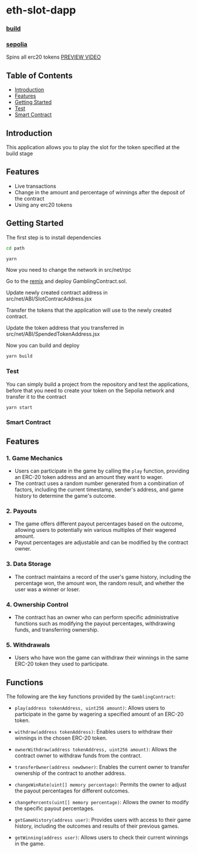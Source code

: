 # eth-slot-dapp

### [build](https://shizz-x.github.io/eth-slot-dapp/build/)
### [sepolia](https://sepolia.etherscan.io/address/0xB2FF2a48cB6E1FeE09d2dd3a38175eC65d51dA38)


Spins all erc20 tokens [PREVIEW VIDEO](https://youtu.be/0wnJCGQI0pc)

## Table of Contents

- [Introduction](#introduction)
- [Features](#features)
- [Getting Started](#getting-started)
- [Test](#Test)
- [Smart Contract](#smart-contract)

## Introduction

This application allows you to play the slot for the token specified at the build stage

## Features

- Live transactions
- Сhange in the amount and percentage of winnings after the deposit of the contract
- Using any erc20 tokens

## Getting Started

The first step is to install dependencies

```bash
cd path
```

```bash
yarn
```

Now you need to change the network in src/net/rpc

Go to the [remix](http://remix.ethereum.org/) and deploy GamblingContract.sol.

Update newly created contract address in src/net/ABI/SlotContracAddress.jsx

Transfer the tokens that the application will use to the newly created contract.

Update the token address that you transferred in src/net/ABI/SpendedTokenAddress.jsx

Now you can build and deploy

```bash
yarn build
```

### Test

You can simply build a project from the repository and test the applications, before that you need to create your token on the Sepolia network and transfer it to the contract

```bash
yarn start
```

### Smart Contract

## Features

### 1. Game Mechanics

- Users can participate in the game by calling the `play` function, providing an ERC-20 token address and an amount they want to wager.
- The contract uses a random number generated from a combination of factors, including the current timestamp, sender's address, and game history to determine the game's outcome.

### 2. Payouts

- The game offers different payout percentages based on the outcome, allowing users to potentially win various multiples of their wagered amount.
- Payout percentages are adjustable and can be modified by the contract owner.

### 3. Data Storage

- The contract maintains a record of the user's game history, including the percentage won, the amount won, the random result, and whether the user was a winner or loser.

### 4. Ownership Control

- The contract has an owner who can perform specific administrative functions such as modifying the payout percentages, withdrawing funds, and transferring ownership.

### 5. Withdrawals

- Users who have won the game can withdraw their winnings in the same ERC-20 token they used to participate.

## Functions

The following are the key functions provided by the `GamblingContract`:

- `play(address tokenAddress, uint256 amount)`: Allows users to participate in the game by wagering a specified amount of an ERC-20 token.

- `withdraw(address tokenAddress)`: Enables users to withdraw their winnings in the chosen ERC-20 token.

- `ownerWithdraw(address tokenAddress, uint256 amount)`: Allows the contract owner to withdraw funds from the contract.

- `transferOwner(address newOwner)`: Enables the current owner to transfer ownership of the contract to another address.

- `changeWinRate(uint[] memory percentage)`: Permits the owner to adjust the payout percentages for different outcomes.

- `changePercents(uint[] memory percentage)`: Allows the owner to modify the specific payout percentages.

- `getGameHistory(address user)`: Provides users with access to their game history, including the outcomes and results of their previous games.

- `getWinning(address user)`: Allows users to check their current winnings in the game.